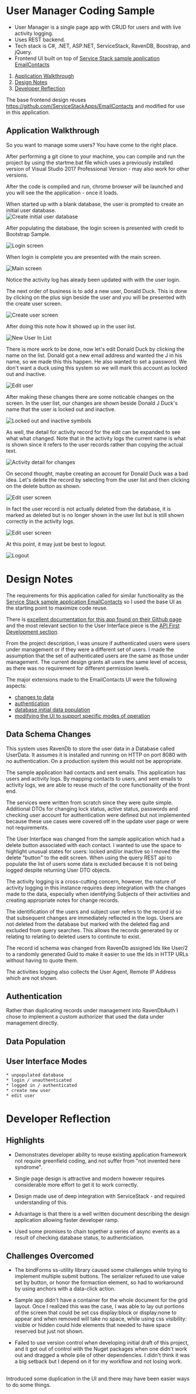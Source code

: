 # User Manager Coding Sample

  * User Manager is a single page app with CRUD for users and with live activity logging. 
  * Uses REST backend. 
  * Tech stack is C#, .NET, ASP.NET, ServiceStack, RavenDB, Boostrap, and jQuery.
  * Frontend UI built on top of [Service Stack sample application EmailContacts](https://github.com/ServiceStackApps/EmailContacts)
  
1. [Application Walkthrough](#application-walkthrough)
2. [Design Notes](#design-notes)
3. [Developer Reflection](#developer-reflection)

The base frontend design reuses https://github.com/ServiceStackApps/EmailContacts and modified for use in this application. 

<a id="AppWalkthrough">
  
## Application Walkthrough

So you want to manage some users?  You have come to the right place. 

After performing a git clone to your machine, you can compile and run the project by using the startme.bat file which uses a previously installed version of Visual Studio 2017 Professional Version - may also work for other versions.

After the code is compiled and run, chrome browser will be launched and you will see the the application - once it loads. 

When started up with a blank database, the user is prompted to create an initial user database.  
![Create initial user database](https://github.com/craigdfrench/UserManager/blob/master/documentation/populate.PNG?raw=true "Create initial user database")

After populating the database, the login screen is presented with credit to Bootstrap Sample.

![Login screen](https://github.com/craigdfrench/UserManager/blob/master/documentation/login.PNG?raw=true "Login screen")

When login is complete you are presented with the main screen. 

![Main screen](https://github.com/craigdfrench/UserManager/blob/master/documentation/mainscreen.PNG?raw=true "Main screen")

Notice the activity log has aleady been updated with with the user login.

The next order of business is to add a new user, Donald Duck. This is done by clicking on the plus sign beside the user and you will be presented with the create user screen.  

![Create user screen](https://github.com/craigdfrench/UserManager/blob/master/documentation/new-user.PNG?raw=true "Create user screen")

After doing this note how it showed up in the user list.

![New User In List](https://github.com/craigdfrench/UserManager/blob/master/documentation/added-new-user.PNG?raw=true "New user in list")

There is more work to be done, now let's edit Donald Duck by clicking the name on the list.  Donald got a new email address and wanted the J in his name, so we made this this happen. He also wanted to set a password.  We don't want a duck using this system so we will mark this account as locked out and inactive. 

![Edit user](https://github.com/craigdfrench/UserManager/blob/master/documentation/edit-user.PNG?raw=true "Edit user")

After making these changes there are some noticable changes on the screen.  In the user list, our changes are shown beside Donald J Duck's name  that the user is locked out and inactive. 

![Locked out and inactive symbols](https://github.com/craigdfrench/UserManager/blob/master/documentation/edited-user-mainscreen.PNG?raw=true "Locked out and inactive symbols")

As well, the detail for activity record for the edit can be expanded to see what what changed.  Note that in the activity logs the current name is what is shown since it refers to the user records rather than copying the actual text. 

![Activity detail for changes](https://github.com/craigdfrench/UserManager/blob/master/documentation/edited-user-activity-expanded.PNG?raw=true "Activity detail for changes")

On second thought, maybe creating an account for Donald Duck was a bad idea.  Let's delete the record by selecting from the user list and then clicking on the delete button as shown. 

![Edit user screen](https://github.com/craigdfrench/UserManager/blob/master/documentation/edit-user.PNG?raw=true "Edit user screen")

In fact the user record is not actually deleted from the database, it is marked as deleted but is no longer shown in the user list but is still shown correctly in the activity logs. 

![Edit user screen](https://github.com/craigdfrench/UserManager/blob/master/documentation/delete-user.PNG?raw=true "Edit user screen")

At this point, it may just be best to logout.

![Logout](https://github.com/craigdfrench/UserManager/blob/master/documentation/logout.PNG?raw=true "Logout")

# Design Notes 

The requirements for this application called for similar functionality as the [Service Stack sample application EmailContacts](https://github.com/ServiceStackApps/EmailContacts) so I used the base UI as the starting point to maximize code reuse.

There is [excellent documentation for this app found on their Github page]( 
https://github.com/ServiceStackApps/EmailContacts/blob/master/README.md) and the most relevant section to the User Interface piece is the [API First Development section](https://github.com/ServiceStackApps/EmailContacts/blob/master/README.md#api-first-development). 

From the project description, I was unsure if authenticated users were users under management or if they were a different set of users. I made the assumption that the set of authenticated users are the same as those under management.  The current design grants all users the same level of access, as there was no requirement for different permission levels. 

The major extensions made to the EmailContacts UI were the following aspects:
  * [changes to data](#data-schema-changes) 
  * [authentication](#authentication)
  * [database initial data population](#data-population)
  * [modifying the UI to support specific modes of operation](#user-interface-modes)
      
## Data Schema Changes   

This system uses RavenDb to store the user data in a Database called UserData. It assumes it is installed and running on HTTP on port 8080 with no authentication. On a production system this would not be appropriate.

The sample application had contacts and sent emails. This application has users and activity logs.  By mapping contacts to users, and sent emails to activity logs, we are able to reuse much of the core functionality of the front end.  

The services were written from scratch since they were quite simple. Additional DTOs for changing lock status, active status, passwords and checking user account for authentication were defined but not implemented because these use cases were covered off in the update user page or were not requirements. 

The User Interface was changed from the sample application which had a delete button associated with each contact.  I wanted to use the space to highlight unusual states for users: locked and/or inactive so I moved the delete "button" to the edit screen. When using the query REST api to populate the list of users some data is excluded because it is not being logged despite returning User DTO objects.

The activity logging is a cross-cutting concern, however, the nature of activity logging in this instance requires deep integration with the changes made to the data, especially when identifying Subjects of their activities and creating appropriate notes for change records.  

The identification of the users and subject user refers to the record id so that subsequent changes are immediately reflected in the logs. Users are not deleted from the database but marked with the deleted flag and excluded from query searches. This allows the records generated by or relating to relating to deleted users to continute to exist.  

The record id schema was changed from RavenDb assigned Ids like User/2 to a randomly generated Guid to make it easier to use the Ids in HTTP URLs without having to quote them. 

The activities logging also collects the User Agent, Remote IP Address which are not shown. 

## Authentication 

Rather than duplicating records under management into RavenDbAuth I chose to implement a custom authorizer that used the data under management directly.

## Data Population

## User Interface Modes 

    * unpopulated database
    * login / unauthenticated
    * logged in / authenticated
    * create new user
    * edit user

# Developer Reflection

## Highlights

  * Demonstrates developer ability to reuse existing application framework not require greenfield coding, and not suffer from "not invented here syndrome".

  * Single page design is attractive and modern however requires considerable more effort to get it to work correctly.

  * Design made use of deep integration with ServiceStack - and required understanding of this.

  * Advantage is that there is a well written document describing the design application allowing faster developer ramp.

  * Used some promises to chain together a series of async events as a result of checking database status, to authenticiation.

## Challenges Overcomed

  * The bindForms ss-utility library caused some challenges while trying to implement multiple submit buttons.  The serializer refused to use value set by button, or honor the formaction element, so had to workaround by using anchors with a data-click action.

  * Sample app didn't have a container for the whole document for the grid layout. Once I realized this was the case, I was able to lay out portions of the screen that could be set css display:block or display:none to appear and when removed will take no space, while using css visibility: visible or hidden could hide elements that needed to have space reserved but just not shown. 
 
  * Failed to use version control when developing initial draft of this project, and it got out of control with the Nuget packages when one didn't work out and dragged a whole pile of other dependencies. I didn't think it was a big setback but I depend on it for my workflow and not losing work. 

## 
Introduced some duplication in the UI and.there may have been easier ways to do some things.
